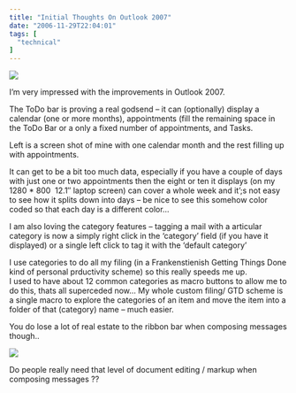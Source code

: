 ```yaml
---
title: "Initial Thoughts On Outlook 2007"
date: "2006-11-29T22:04:01"
tags: [
  "technical"
]
---
```

![](OutlookToDoBar.PNG)

I’m very impressed with the improvements in Outlook 2007.

The ToDo bar is proving a real godsend – it can (optionally) display a calendar (one or more months), appointments (fill the remaining space in the ToDo Bar or a only a fixed number of appointments, and Tasks.

Left is a screen shot of mine with one calendar month and the rest filling up with appointments.

It can get to be a bit too much data, especially if you have a couple of days with just one or two appointments then the eight or ten it displays (on my 1280 \* 800  12.1″ laptop screen) can cover a whole week and it’;s not easy to see how it splits down into days – be nice to see this somehow color coded so that each day is a different color…

I am also loving the category features – tagging a mail with a articular category is now a simply right click in the ‘category’ field (if you have it displayed) or a single left click to tag it with the ‘default category’

I use categories to do all my filing (in a Frankenstienish Getting Things Done kind of personal prductivity scheme) so this really speeds me up.  
I used to have about 12 common categories as macro buttons to allow me to do this, thats all superceded now… My whole custom filing/ GTD scheme is a single macro to explore the categories of an item and move the item into a folder of that (category) name – much easier.

You do lose a lot of real estate to the ribbon bar when composing messages though..

![](EmailRibbonBar.PNG)

Do people really need that level of document editing / markup when composing messages ??